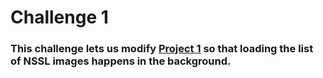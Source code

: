# Challenge 1

### This challenge lets us modify [Project 1](https://github.com/deathlezz/100-Days-of-Swift/tree/main/Projects/01-Project1) so that loading the list of NSSL images happens in the background.


